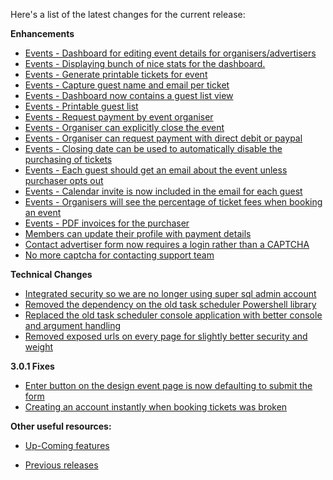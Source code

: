 Here's a list of the latest changes for the current release:

**Enhancements**

- [Events - Dashboard for editing event details for organisers/advertisers](https://trello.com/c/OdYvdLcx/340-events-event-dashboard-page-ability-to-change-and-add-tickets)
- [Events - Displaying bunch of nice stats for the dashboard.](https://trello.com/c/IvOYgBxu/343-events-event-dashboard-page-should-contain-information-on-all-sold-tickets-and-pricing-summary)
- [Events - Generate printable tickets for event](https://trello.com/c/O3n6hIJt/336-events-generate-tickets-for-event-booking)
- [Events - Capture guest name and email per ticket](https://trello.com/c/nEm83hZT/341-events-ability-to-specify-guests-details-per-ticket-e-g-email-name)
- [Events - Dashboard now contains a guest list view](https://trello.com/c/Ia6Od3Wz/347-events-guest-list-in-events-dashboard)
- [Events - Printable guest list](https://trello.com/c/qw6tccjV/346-events-printable-guest-list)
- [Events - Request payment by event organiser](https://trello.com/c/RQTzQxoe/344-events-organiser-needs-ability-to-request-payment-for-all-the-ticket-fees)
- [Events - Organiser can explicitly close the event](https://trello.com/c/Yifd04gX/360-events-close-event-so-no-more-tickets-can-be-booked-and-payment-can-be-requested)
- [Events - Organiser can request payment with direct debit or paypal](https://trello.com/c/1Y6sOeyG/345-events-organiser-needs-to-specify-bank-details-when-requesting-payment-or-paypal-email)
- [Events - Closing date can be used to automatically disable the purchasing of tickets](https://trello.com/c/eSGhQT1Q/363-allow-the-event-organiser-to-setup-a-closing-date-for-tickets)
- [Events - Each guest should get an email about the event unless purchaser opts out](https://trello.com/c/rWz5XKOv/365-each-guest-should-receive-an-email-for-the-event)
- [Events - Calendar invite is now included in the email for each guest](https://trello.com/c/OFOT0BBd/324-add-calendar-invite-for-each-guest)
- [Events - Organisers will see the percentage of ticket fees when booking an event](https://trello.com/c/4v8Ty9q0/364-events-specify-the-charging-fee-on-the-event-ticketing-setup-booking-page)
- [Events - PDF invoices for the purchaser](https://trello.com/c/N5YQvAjm/348-events-pdf-invoice-for-the-purchaser)
- [Members can update their profile with payment details](https://trello.com/c/5jfeFNQ7/362-user-ability-to-update-their-profile-with-payment-details)
- [Contact advertiser form now requires a login rather than a CAPTCHA](https://trello.com/c/5bxvSRBU/329-contact-advertiser-with-a-login-only-little-counter-intuitive-but-beats-the-captcha-usage-and-more-secure)
- [No more captcha for contacting support team](https://trello.com/c/BBLPYpTa/331-remove-the-captcha-from-the-contact-us-page-no-need)


**Technical Changes**

- [Integrated security so we are no longer using super sql admin account](https://trello.com/c/pJOw5IIl/325-all-the-connection-strings-to-be-integrated-security)
- [Removed the dependency on the old task scheduler Powershell library](https://trello.com/c/FnvaUjRX/327-setup-the-deployment-to-use-the-new-create-scheduled-task-step-to-remove-dependency-on-the-powershell-modules)
- [Replaced the old task scheduler console application with better console and argument handling](https://trello.com/c/GgVokvAZ/326-replace-task-scheduler-with-bc-exe)
- [Removed exposed urls on every page for slightly better security and weight](https://trello.com/c/5zcQ1HrS/335-remove-exposed-urls-on-every-page)


**3.0.1 Fixes**

- [Enter button on the design event page is now defaulting to submit the form](https://trello.com/c/G6L2cmHl/368-enter-button-on-design-event-page-is-screwed-up-when-submitting-form)
- [Creating an account instantly when booking tickets was broken](https://trello.com/c/2mxsZ7Na/383-creating-an-account-on-book-tickets-page-throws-an-error-existing-logged-in-users-are-fine)


**Other useful resources:**

- [Up-Coming features](https://trello.com/b/Ht5NWhN2/betterclassifieds)

- [Previous releases](https://trello.com/b/0Vb4VWMF/betterclassifieds-2-0)
